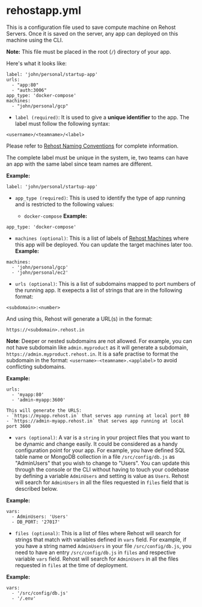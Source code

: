 # rehostapp.yml

This is a configuration file used to save compute machine on Rehost Servers. Once it is saved on the server, any app can deployed on this machine using the CLI.

**Note:** This file must be placed in the root (`/`) directory of your app.

Here's what it looks like:

```
label: 'john/personal/startup-app'
urls:
  - "app:80"
  - "auth:3006"
app_type: 'docker-compose'
machines:
  - "john/personal/gcp"

```

* `label (required)`: It is used to give a **unique identifier** to the app. The label must follow the following syntax:

```
<username>/<teamname>/<label>
```
Please refer to [Rehost Naming Conventions](/guides/ecosystem?id=naming-conventions) for complete information.

The complete label must be unique in the system, ie, two teams can have an app with the same label since team names are different.

**Example:**
```
label: 'john/personal/startup-app'
```

* `app_type (required)`: This is used to identify the type of app running and is restricted to the following values:

  * `docker-compose`
**Example:**
```
app_type: 'docker-compose'
```
* `machines (optional)`: This is a list of labels of [Rehost Machines](/rehost-cli/rehostmachine.md) where this app will be deployed. You can update the target machines later too.
**Example:**
```
machines: 
  - 'john/personal/gcp'
  - 'john/personal/ec2'
```

* `urls (optional)`: This is a list of subdomains mapped to port numbers of the running app. 
 It exepects a list of strings that are in the following format:
 ```
<subdomain>:<number>
```

And using this, Rehost will generate a URL(s) in the format:

```
https://<subdomain>.rehost.in
```
**Note**: Deeper or nested subdomains are not allowed. For example, you can not have subdomain like `admin.myproduct` as it will generate a subdomain, `https://admin.myproduct.rehost.in`. It is a safe practise to format the subdomain in the format: `<username>-<teamname>.<applabel>` to avoid conflicting subdomains.

**Example:**
```
urls: 
  - 'myapp:80'
  - 'admin-myapp:3600'

This will generate the URLS:
- `https://myapp.rehost.in` that serves app running at local port 80
- `https://admin-myapp.rehost.in` that serves app running at local port 3600
```

* `vars (optional)`: A var is a `string` in your project files that you want to be dynamic and change easily. It could be considered as a handy configuration point for your app. For example, you have defined SQL table name or MongoDB collection in a file `/src/config/db.js` as "AdminUsers" that you wish to change to "Users". You can update this through the console or the CLI without having to touch your codebase by defining a variable `AdminUsers` and setting is value as `Users`. Rehost will search for `AdminUsers` in all the files requested in `files` field that is described below.

**Example:**
```
vars:
  - AdminUsers: 'Users'
  - DB_PORT: '27017'
```

* `files (optional)`: This is a list of files where Rehost will search for strings that match with variables defined in `vars` field. For example, if you have a string named `AdminUsers` in your file `/src/config/db.js`, you need to have an entry `/src/config/db.js` in `files` and respective variable `vars` field. Rehost will search for `AdminUsers` in all the files requested in `files` at the time of deployment.

**Example:**
```
vars:
  - '/src/config/db.js'
  - '/.env'
```
